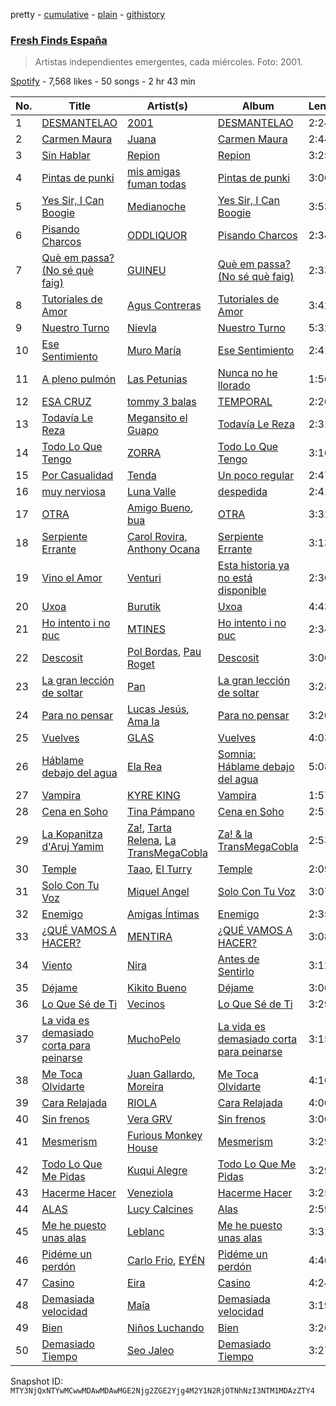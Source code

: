pretty - [cumulative](/playlists/cumulative/37i9dQZF1DWVhn3qoy98w6.md) - [plain](/playlists/plain/37i9dQZF1DWVhn3qoy98w6) - [githistory](https://github.githistory.xyz/mackorone/spotify-playlist-archive/blob/main/playlists/plain/37i9dQZF1DWVhn3qoy98w6)

### [Fresh Finds España](https://open.spotify.com/playlist/37i9dQZF1DWVhn3qoy98w6)

> Artistas independientes emergentes, cada miércoles\. Foto: 2001.

[Spotify](https://open.spotify.com/user/spotify) - 7,568 likes - 50 songs - 2 hr 43 min

| No. | Title | Artist(s) | Album | Length |
|---|---|---|---|---|
| 1 | [DESMANTELAO](https://open.spotify.com/track/0YbCXBfvO2JhplLAB5FoIx) | [2001](https://open.spotify.com/artist/4ptSxeecnfuKKrOm7oCVPT) | [DESMANTELAO](https://open.spotify.com/album/1haMBzNWlWefhTYo8NswdU) | 2:24 |
| 2 | [Carmen Maura](https://open.spotify.com/track/6ClMdWb43mBKHX73JfqJhO) | [Juana](https://open.spotify.com/artist/59rrpl4VEJ34sIXu4JFp8W) | [Carmen Maura](https://open.spotify.com/album/13I0ZKMSxhl4Iib5HfUjUL) | 2:44 |
| 3 | [Sin Hablar](https://open.spotify.com/track/4xGAVaRPvewFxX3RGLR433) | [Repion](https://open.spotify.com/artist/15o4xwiKZWJ6jOFp9LeP24) | [Repion](https://open.spotify.com/album/5o72CTv41E3lh2h7yNEm1R) | 3:25 |
| 4 | [Pintas de punki](https://open.spotify.com/track/3pYacQzqMUP25Tz1UuJzFL) | [mis amigas fuman todas](https://open.spotify.com/artist/7KdIqg2BmTqrSTJm19a8me) | [Pintas de punki](https://open.spotify.com/album/7f6EA73EsumyisyCgmjHyS) | 3:06 |
| 5 | [Yes Sir, I Can Boogie](https://open.spotify.com/track/0Nsi4QYe7dSV1EGWeD4Ina) | [Medianoche](https://open.spotify.com/artist/0cdMQNFIPkvbCvtapjvbkk) | [Yes Sir, I Can Boogie](https://open.spotify.com/album/1RL06GXjm2fC8w0eYYWsOc) | 3:53 |
| 6 | [Pisando Charcos](https://open.spotify.com/track/4D2RaferzFNzX0dzwnURFX) | [ODDLIQUOR](https://open.spotify.com/artist/1rmlkMXVf5f6ilIVhjow34) | [Pisando Charcos](https://open.spotify.com/album/2m7bYg4g9VkPIl2kKp9pOD) | 2:34 |
| 7 | [Què em passa? \(No sé què faig\)](https://open.spotify.com/track/7xTCYJZAkCq0SaZ3UP7PHx) | [GUINEU](https://open.spotify.com/artist/71LogL8lYEei6YssB4RyVD) | [Què em passa? \(No sé què faig\)](https://open.spotify.com/album/3ZS5W7V55w5dKIJkqsl3ZG) | 2:33 |
| 8 | [Tutoriales de Amor](https://open.spotify.com/track/51Czqib2kDMgNyjUGv4aqF) | [Agus Contreras](https://open.spotify.com/artist/50ENLjdaCeZznlFIeGdemw) | [Tutoriales de Amor](https://open.spotify.com/album/0uL4GZA4RZ1Pt9wgMKBQOx) | 3:42 |
| 9 | [Nuestro Turno](https://open.spotify.com/track/0LKExqZSHcGLCnPXs9FBo6) | [Nievla](https://open.spotify.com/artist/2LnG9Y5m1N69MBmComLbFp) | [Nuestro Turno](https://open.spotify.com/album/4NNztoaC0NhMZvqQVqwUnZ) | 5:32 |
| 10 | [Ese Sentimiento](https://open.spotify.com/track/0RjVKLI1j3ABMy5XxNF6cp) | [Muro María](https://open.spotify.com/artist/5INts4xs8Jf1Rpnkd6Zd2Y) | [Ese Sentimiento](https://open.spotify.com/album/7BZyCYjkwUsyM1tlbtms8D) | 2:41 |
| 11 | [A pleno pulmón](https://open.spotify.com/track/385LOQSsqndhKlZakIZPAA) | [Las Petunias](https://open.spotify.com/artist/5ahvDss0AH60cd2AWqoU1r) | [Nunca no he llorado](https://open.spotify.com/album/7bPbOE1J1kB6Z5PDwkKLHu) | 1:56 |
| 12 | [ESA CRUZ](https://open.spotify.com/track/6k1jtZry83hc5bw44z0ntJ) | [tommy 3 balas](https://open.spotify.com/artist/2toYLRPVyQ0VTBzja0WBBL) | [TEMPORAL](https://open.spotify.com/album/5aQOnI7YrW7AnnU3asp8pr) | 2:26 |
| 13 | [Todavía Le Reza](https://open.spotify.com/track/6XIWmjVhpKvA6eD10TZKq5) | [Megansito el Guapo](https://open.spotify.com/artist/77pveBNk2RqfKuBpCvdG9f) | [Todavía Le Reza](https://open.spotify.com/album/5pPvyLYjMzCzuvqroLKGJs) | 2:31 |
| 14 | [Todo Lo Que Tengo](https://open.spotify.com/track/1PJSAvtTox6WiFA1FIbg8y) | [ZORRA](https://open.spotify.com/artist/5O0wGiF662RZSkYYxVwnv9) | [Todo Lo Que Tengo](https://open.spotify.com/album/2MyAbwcZoq0XyBUhKHrlvL) | 3:16 |
| 15 | [Por Casualidad](https://open.spotify.com/track/02nf2GHoWzEmiNiOL8T1ml) | [Tenda](https://open.spotify.com/artist/6q67yxb78jnAUnVXrbZBHS) | [Un poco regular](https://open.spotify.com/album/2IJ1VnCFUXYTFB5MlT1MB0) | 2:47 |
| 16 | [muy nerviosa](https://open.spotify.com/track/5GMcyZUI3TM91gwKcKqZuS) | [Luna Valle](https://open.spotify.com/artist/7i2n4SRaxtVZFBOOOPKvPB) | [despedida](https://open.spotify.com/album/6gM5E0CKhTA2qXt6eAscAi) | 2:41 |
| 17 | [OTRA](https://open.spotify.com/track/3llK9t8Wzgy8p5mSdic8jn) | [Amigo Bueno](https://open.spotify.com/artist/7tRm5DwLPNaYjWVbGz3fW1), [bua](https://open.spotify.com/artist/5SpWjDEwSMHKHKYgyBM1H2) | [OTRA](https://open.spotify.com/album/0qzljGNU4njjaZFZa2ooSi) | 3:32 |
| 18 | [Serpiente Errante](https://open.spotify.com/track/3tfh7B0KoyaQglA0Q9IwVm) | [Carol Rovira](https://open.spotify.com/artist/03l8FCVHinQvddvneZCZ0h), [Anthony Ocana](https://open.spotify.com/artist/0Hl9bUOHvBaO5Td5vpRvlG) | [Serpiente Errante](https://open.spotify.com/album/1PnpJaspQw4qLTH6Lhr5Ql) | 3:13 |
| 19 | [Vino el Amor](https://open.spotify.com/track/7LWvckYxoIoPb1QW6OnrEb) | [Venturi](https://open.spotify.com/artist/2f1pksYZS7c56itOgksEeE) | [Esta historia ya no está disponible](https://open.spotify.com/album/1nzm7XdIQU2Tg5XBWHew1O) | 2:36 |
| 20 | [Uxoa](https://open.spotify.com/track/67o4L6bcRACDHJxJDRFP0I) | [Burutik](https://open.spotify.com/artist/5zB7ieXnS8yWs08jPNXQQn) | [Uxoa](https://open.spotify.com/album/6mDiTRNMkK5Ai73s6oSkBf) | 4:43 |
| 21 | [Ho intento i no puc](https://open.spotify.com/track/0Bo9fq7DATIgnmqQIep45q) | [MTINES](https://open.spotify.com/artist/76lAr4DMu57YZufBZpdEP4) | [Ho intento i no puc](https://open.spotify.com/album/6lz0z6JjE9yT8juvI86ttZ) | 2:34 |
| 22 | [Descosit](https://open.spotify.com/track/5ayoCVhsmkiT73CkkqJwvv) | [Pol Bordas](https://open.spotify.com/artist/1PcEYX38hbrPwOfzZmEqEI), [Pau Roget](https://open.spotify.com/artist/4UeHkOvxioupNQ6PFa7uFb) | [Descosit](https://open.spotify.com/album/33ZU6ijMtBa9dfBVpZfOPV) | 3:06 |
| 23 | [La gran lección de soltar](https://open.spotify.com/track/6hewMwBo4UrAk7vydcvRIo) | [Pan](https://open.spotify.com/artist/6TwVti0LuoYhLwKylNtvfX) | [La gran lección de soltar](https://open.spotify.com/album/5xSfnM1VeaqLO7OkyIwmAL) | 3:28 |
| 24 | [Para no pensar](https://open.spotify.com/track/6SGc3VWDbNvDeyxQFIMZAi) | [Lucas Jesús](https://open.spotify.com/artist/4aOowso1Cyvob8i68vFQN1), [Ama Ia](https://open.spotify.com/artist/5myr2gHvqlEkktvZioElER) | [Para no pensar](https://open.spotify.com/album/4tGzqDrbMnmljFS92L9wx6) | 3:20 |
| 25 | [Vuelves](https://open.spotify.com/track/1iQfXoms4CRmvE1IM4nI6h) | [GLAS](https://open.spotify.com/artist/4Z1zjj6iQYhxLY9zE9sJch) | [Vuelves](https://open.spotify.com/album/7couQFpNjrSkwP1QshPyRJ) | 4:03 |
| 26 | [Háblame debajo del agua](https://open.spotify.com/track/5xQLQEeLck7582s2LhsjG1) | [Ela Rea](https://open.spotify.com/artist/5KUsgTBOSPOKlv7doXU9H6) | [Somnia: Háblame debajo del agua](https://open.spotify.com/album/6s9cIqXOfIFo01KxqVb2j7) | 5:08 |
| 27 | [Vampira](https://open.spotify.com/track/0FH8rr5hnZhHhgVvzsqKxg) | [KYRE KING](https://open.spotify.com/artist/4bbhNhVyIER7TrBkyY082O) | [Vampira](https://open.spotify.com/album/2VGzweMsMo5G3PTWHlPPRZ) | 1:57 |
| 28 | [Cena en Soho](https://open.spotify.com/track/59AKkrRp64AHVjzaXqb5AF) | [Tina Pámpano](https://open.spotify.com/artist/3JpVAGms96OlNuWPRfrI28) | [Cena en Soho](https://open.spotify.com/album/6KCOdZjebNHFx1PY844CLA) | 2:51 |
| 29 | [La Kopanitza d'Aruj Yamim](https://open.spotify.com/track/2VYXlmRQC4tOl0Fv3ROLxC) | [Za!](https://open.spotify.com/artist/5id3QE9SvJCxWwHVa0zRcD), [Tarta Relena](https://open.spotify.com/artist/40sPlPGgON8MBAiW4CIFTP), [La TransMegaCobla](https://open.spotify.com/artist/5ZGCeFIgsJrHwl1c2tcFXg) | [Za! & la TransMegaCobla](https://open.spotify.com/album/2u62C4T3wa1hGrdpdzqAxw) | 2:53 |
| 30 | [Temple](https://open.spotify.com/track/36YN5EkQ2OIrONxA1tzf2Y) | [Taao](https://open.spotify.com/artist/00I4wKx2BvStGK00Y3Kw5k), [El Turry](https://open.spotify.com/artist/67u4XVeDxZkezu7FGe9ZZC) | [Temple](https://open.spotify.com/album/3UdqbDj9sfOhrIlKrA5Ssv) | 2:09 |
| 31 | [Solo Con Tu Voz](https://open.spotify.com/track/2ivyd5JZg7VBTVu9PFZj36) | [Miquel Angel](https://open.spotify.com/artist/1MjAoX6mkGiGMhIQfAmbG3) | [Solo Con Tu Voz](https://open.spotify.com/album/5MObnFH2M6O7rILHMiXzTC) | 3:07 |
| 32 | [Enemigo](https://open.spotify.com/track/51Uv59zzELqnEh0vEiMH0a) | [Amigas Íntimas](https://open.spotify.com/artist/3UUAW3F5qqRQrTvAHuAarw) | [Enemigo](https://open.spotify.com/album/0yeiy634IWMvn9IfZItOhf) | 2:35 |
| 33 | [¿QUÉ VAMOS A HACER?](https://open.spotify.com/track/5IKjGH6bgaFNqrLH9liwGv) | [MENTIRA](https://open.spotify.com/artist/025KCrdT7Sl83OzsBfEhtu) | [¿QUÉ VAMOS A HACER?](https://open.spotify.com/album/40M2zKQmDS0MLfjo4ksPT1) | 3:08 |
| 34 | [Viento](https://open.spotify.com/track/1PcljKpPNHjWZ0NOB8BYii) | [Nira](https://open.spotify.com/artist/7tLizLCp68SQUCy01Iinwg) | [Antes de Sentirlo](https://open.spotify.com/album/31F8giklXmwNRlq43DbuBJ) | 3:12 |
| 35 | [Déjame](https://open.spotify.com/track/7cTLMQXLO7PlzSgd66lVkT) | [Kikito Bueno](https://open.spotify.com/artist/0tTpj9wxpzdHxLSgnQD8Zf) | [Déjame](https://open.spotify.com/album/0e9uHLoZiLyciCp2nmnfSY) | 3:06 |
| 36 | [Lo Que Sé de Ti](https://open.spotify.com/track/61qaZAO4X1tIADiuTJbGhq) | [Vecinos](https://open.spotify.com/artist/42g6k1iU30Z2lDl0E2oKZR) | [Lo Que Sé de Ti](https://open.spotify.com/album/3W4kRCKtRKybvyChBuTsAH) | 3:29 |
| 37 | [La vida es demasiado corta para peinarse](https://open.spotify.com/track/3WIYqvLuTrOtTq42yiKnew) | [MuchoPelo](https://open.spotify.com/artist/7MxPevTXcOfko4WgYKckDP) | [La vida es demasiado corta para peinarse](https://open.spotify.com/album/0flWVc2oV8C2o3HRYR5icS) | 3:15 |
| 38 | [Me Toca Olvidarte](https://open.spotify.com/track/3siRT58qu3SilQLMS96Lln) | [Juan Gallardo](https://open.spotify.com/artist/74y9C4l2kav1cwaFXzzUKt), [Moreira](https://open.spotify.com/artist/7oprBrcyjELdAALY8hK9pr) | [Me Toca Olvidarte](https://open.spotify.com/album/3V7BmwjuGao7CXtKxY2ed0) | 4:16 |
| 39 | [Cara Relajada](https://open.spotify.com/track/3LANeJSChL6M8J8x9vk0f9) | [RIOLA](https://open.spotify.com/artist/3Ri2BjKwyDM96dsOzYL5r9) | [Cara Relajada](https://open.spotify.com/album/6FvLom2t1qdJvH59799oQJ) | 4:00 |
| 40 | [Sin frenos](https://open.spotify.com/track/4587QDo3NAeiWYErn9jKgI) | [Vera GRV](https://open.spotify.com/artist/03ibrSvByQ6WCX79oFaORa) | [Sin frenos](https://open.spotify.com/album/1uAsj3XqL2t0Ol8R4nys2D) | 3:06 |
| 41 | [Mesmerism](https://open.spotify.com/track/3FJHgoKZ3ooreQc4NVD3UC) | [Furious Monkey House](https://open.spotify.com/artist/4u8LHuDsbX6iiVdAgG2Kq9) | [Mesmerism](https://open.spotify.com/album/5WHa9dbjZAdZG1a8fHHMS3) | 3:29 |
| 42 | [Todo Lo Que Me Pidas](https://open.spotify.com/track/6vrvSNTNcOsb1lJTBtAiTh) | [Kuqui Alegre](https://open.spotify.com/artist/2zpkkM7osuwOVDe9Sfcypc) | [Todo Lo Que Me Pidas](https://open.spotify.com/album/1swKEUFX25G7jBfaaDa9Uv) | 3:29 |
| 43 | [Hacerme Hacer](https://open.spotify.com/track/0Uq47YTNmdJoVAZJ0kYuDd) | [Veneziola](https://open.spotify.com/artist/1jn08k1rDu36pV7dOSbktm) | [Hacerme Hacer](https://open.spotify.com/album/0Vkh541vieXeWqb2WKXq1N) | 3:25 |
| 44 | [ALAS](https://open.spotify.com/track/46dFTrR7IGgWoTbcwjatjC) | [Lucy Calcines](https://open.spotify.com/artist/63QmOmCaD0DlWT7uPtnrqW) | [Alas](https://open.spotify.com/album/0q2c31QhtrSny4iG6sYL0W) | 2:59 |
| 45 | [Me he puesto unas alas](https://open.spotify.com/track/6rDiwLTItUG0RQFmbQdJed) | [Leblanc](https://open.spotify.com/artist/25H3Jsd9aQK2MGTtIeNzhQ) | [Me he puesto unas alas](https://open.spotify.com/album/2vj4YwseJztwlM0xW3mQcf) | 3:31 |
| 46 | [Pidéme un perdón](https://open.spotify.com/track/3UFQHQcgVbKBV6AYGchQH3) | [Carlo Frio](https://open.spotify.com/artist/2ZkSJkvuz5kzvPe4ff1jqc), [EYÉN](https://open.spotify.com/artist/1YvrNIKYZRIEcJGfPWhMWi) | [Pidéme un perdón](https://open.spotify.com/album/7gyScq2Xv0w3TQjnVxYGkv) | 4:46 |
| 47 | [Casino](https://open.spotify.com/track/4ezu1njO7VtPQuxNC9vlb9) | [Eira](https://open.spotify.com/artist/2Wxv0u0QvT9nBcdRxv6G9v) | [Casino](https://open.spotify.com/album/57LxNk5DGtcFOc8BtCN5LT) | 4:24 |
| 48 | [Demasiada velocidad](https://open.spotify.com/track/3DvtwdsEPyu2Cqz4IPbKxP) | [Maīa](https://open.spotify.com/artist/3DcBIxPLJt5OOCsATJe4qB) | [Demasiada velocidad](https://open.spotify.com/album/7EItaNyfMy1wLgFxCVghbZ) | 3:19 |
| 49 | [Bien](https://open.spotify.com/track/1mK9d6riNWxkA0V2pHiLK8) | [Niños Luchando](https://open.spotify.com/artist/32ssrEXNswpY4dF56WYYZl) | [Bien](https://open.spotify.com/album/4td5f6STl6jexGxkFvvy4t) | 3:26 |
| 50 | [Demasiado Tiempo](https://open.spotify.com/track/2uyHDKJHEmeaaRv76ipBKm) | [Seo Jaleo](https://open.spotify.com/artist/0wUAR1OTy7vzf5yUddtc5r) | [Demasiado Tiempo](https://open.spotify.com/album/7MfOqWzqXKK2sTRqLlBzPa) | 3:27 |

Snapshot ID: `MTY3NjQxNTYwMCwwMDAwMDAwMGE2Njg2ZGE2Yjg4M2Y1N2RjOTNhNzI3NTM1MDAzZTY4`
